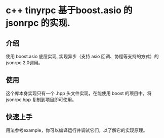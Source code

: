 
# c++ tinyrpc 基于boost.asio 的 jsonrpc 的实现.

## 介绍

使用 boost.asio 底层实现, 实现异步（支持 asio 回调、协程等支持的方式）的jsonrpc 2.0调用。

## 使用

这个库本身实现只有一个 .hpp 头文件实现，在能使用 boost 的项目中，将 jsonrpc.hpp 复制到项目即可使用。


## 快速上手

用法参考example，你可以编译运行并调试它们，以了解它的实现原理。
